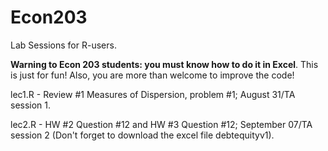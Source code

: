 # Econ203
Lab Sessions for R-users. 

**Warning to Econ 203 students: you must know how to do it in Excel**. This is just for fun! Also, you are more than welcome to improve the code!

lec1.R - Review #1 Measures of Dispersion, problem #1; August 31/TA session 1. 

lec2.R - HW #2 Question #12 and HW #3 Question #12; September 07/TA session 2 (Don't forget to download the excel file debtequityv1). 
